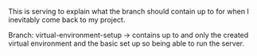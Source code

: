 This is serving to explain what the branch should contain up to for when I inevitably come back to my project.

Branch:
virtual-environment-setup 
-> contains up to and only the created virtual environment and the basic set up so being able to run the server.
